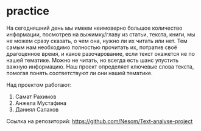 # practice

На сегодняшний день мы имеем неимоверно большое количество информации, посмотрев на выжимку/главу из статьи, текста, книги, мы не можем сразу сказать, о чем она, нужно ли их читать или нет. Тем самым нам необходимо полностью прочитать их, потратив своё драгоценное время, и какое разочарование, если текст окажется не по нашей тематике. Можно не читать, но всегда есть шанс упустить важную информацию.
Наш проект определяет ключевые слова текста, помогая понять соответствуют ли они нашей тематике.

Над проектом работают:
1. Самат Рахимов
2. Анжела Мустафина
3. Даниял Салахов

Ссылка на репозиторий: https://github.com/Nesom/Text-analyse-project